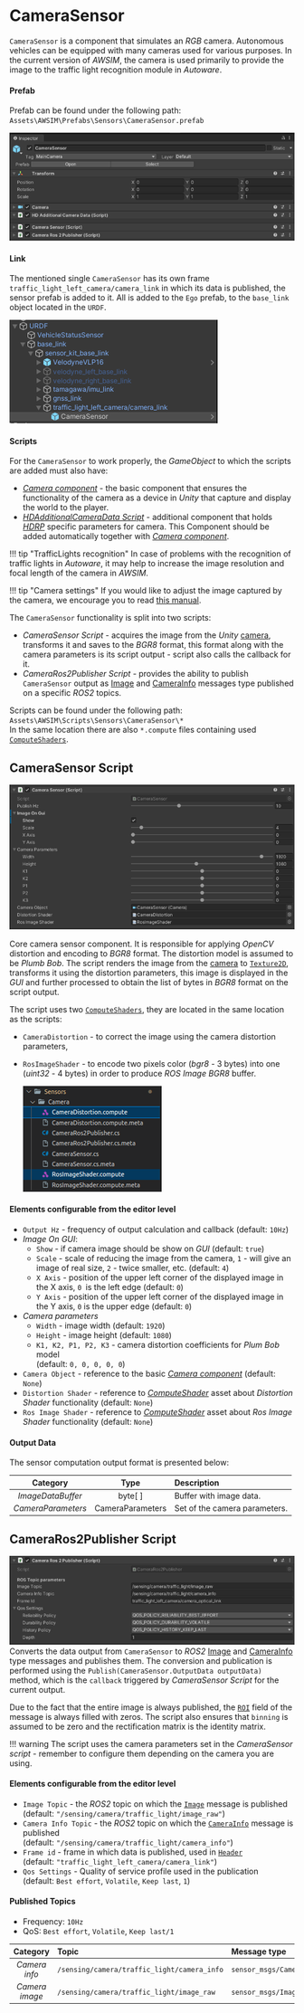 # CameraSensor
`CameraSensor` is a component that simulates an *RGB* camera. Autonomous vehicles can be equipped with many cameras used for various purposes. In the current version of *AWSIM*, the camera is used primarily to provide the image to the traffic light recognition module in *Autoware*.

#### Prefab
Prefab can be found under the following path:<br> `Assets\AWSIM\Prefabs\Sensors\CameraSensor.prefab`

![components](components.png)

#### Link
The mentioned single `CameraSensor` has its own frame `traffic_light_left_camera/camera_link` in which its data is published, the sensor prefab is added to it. 
All is added to the `Ego` prefab, to the `base_link` object located in the `URDF`.

![link](link.png)


#### Scripts

For the `CameraSensor` to work properly, the *GameObject* to which the scripts are added must also have:

- [*Camera component*](https://docs.unity3d.com/Manual/class-Camera.html) - the basic component that ensures the functionality of the camera as a device in *Unity* that capture and display the world to the player.
- [*HDAdditionalCameraData Script*](https://docs.unity3d.com/Packages/com.unity.render-pipelines.high-definition@13.1/api/UnityEngine.Rendering.HighDefinition.HDAdditionalCameraData.html) - additional component that holds [*HDRP*](https://docs.unity3d.com/Packages/com.unity.render-pipelines.high-definition@16.0/manual/index.html) specific parameters for camera. This Component should be added automatically together with [*Camera component*](https://docs.unity3d.com/Manual/class-Camera.html).

!!! tip "TrafficLights recognition"
    In case of problems with the recognition of traffic lights in *Autoware*, it may help to increase the image resolution and focal length of the camera in *AWSIM*.

!!! tip "Camera settings"
    If you would like to adjust the image captured by the camera, we encourage you to read [this manual](https://docs.unity3d.com/Packages/com.unity.render-pipelines.high-definition@11.0/manual/HDRP-Camera.html).


The `CameraSensor` functionality is split into two scripts:

- *CameraSensor Script* - acquires the image from the *Unity* [camera](https://docs.unity3d.com/ScriptReference/Camera.html), transforms it and saves to the  *BGR8* format, this format along with the camera parameters is its script output - script also calls the callback for it.
- *CameraRos2Publisher Script* - provides the ability to publish `CameraSensor` output as [Image](https://docs.ros2.org/latest/api/sensor_msgs/msg/Image.html) and [CameraInfo](https://docs.ros2.org/latest/api/sensor_msgs/msg/CameraInfo.html) messages type published on a specific *ROS2* topics.


Scripts can be found under the following path:<br>`Assets\AWSIM\Scripts\Sensors\CameraSensor\*`<br>
In the same location there are also `*.compute` files containing used [`ComputeShaders`](https://docs.unity3d.com/ScriptReference/ComputeShader.html).

## CameraSensor Script
![script](script.png)

Core camera sensor component. It is responsible for applying *OpenCV* distortion and encoding to *BGR8* format. The distortion model is assumed to be *Plumb Bob*. The script renders the image from the [camera](https://docs.unity3d.com/ScriptReference/Camera.html) to [`Texture2D`](https://docs.unity3d.com/ScriptReference/Texture2D.html), transforms it using the distortion parameters, this image is displayed in the *GUI* and further processed to obtain the list of bytes in *BGR8* format on the script output.

The script uses two [`ComputeShaders`](https://docs.unity3d.com/ScriptReference/ComputeShader.html), they are located in the same location as the scripts:

- `CameraDistortion` - to correct the image using the camera distortion parameters,
- `RosImageShader` - to encode two pixels color (*bgr8* - 3 bytes) into one (*uint32* - 4 bytes) in order to produce *ROS Image* *BGR8* buffer. 

    ![compute](compute.png)

#### Elements configurable from the editor level

- `Output Hz` - frequency of output calculation and callback (default: `10Hz`)
- *Image On GUI*:
    - `Show` - if camera image should be show on *GUI* (default: `true`)
    - `Scale` - scale of reducing the image from the camera, `1` - will give an image of real size, `2` - twice smaller, etc. (default: `4`)
    - `X Axis` - position of the upper left corner of the displayed image in the X axis, `0 `is the left edge (default: `0`)
    - `Y Axis` - position of the upper left corner of the  displayed image in the Y axis, `0` is the upper edge (default: `0`)
- *Camera parameters*
    - `Width` - image width (default: `1920`)
    - `Height` - image height (default: `1080`)
    - `K1, K2, P1, P2, K3` - camera distortion coefficients for *Plum Bob* model<br>(default: `0, 0, 0, 0, 0`)
- `Camera Object` -  reference to the basic [*Camera component*](https://docs.unity3d.com/Manual/class-Camera.html) (default: `None`)
- `Distortion Shader` - reference to [*ComputeShader*](https://docs.unity3d.com/ScriptReference/ComputeShader.html) asset about *Distortion Shader* functionality (default: `None`)
- `Ros Image Shader` - reference to [*ComputeShader*](https://docs.unity3d.com/ScriptReference/ComputeShader.html) asset about *Ros Image Shader* functionality
(default: `None`)

#### Output Data

The sensor computation output format is presented below:

|      Category      |       Type       | Description                   |
| :----------------: | :--------------: | :---------------------------- |
| *ImageDataBuffer*  |     byte[ ]      | Buffer with image data.       |
| *CameraParameters* | CameraParameters | Set of the camera parameters. |

## CameraRos2Publisher Script 
![script_ros2](script_ros2.png)
Converts the data output from `CameraSensor` to *ROS2* [Image](https://docs.ros2.org/latest/api/sensor_msgs/msg/Image.html) 
and [CameraInfo](https://docs.ros2.org/latest/api/sensor_msgs/msg/CameraInfo.html) type messages and publishes them. 
The conversion and publication is performed using the `Publish(CameraSensor.OutputData outputData)` method,
which is the `callback` triggered by *CameraSensor Script* for the current output.

 Due to the fact that the entire image is always published, the [`ROI`](https://docs.ros2.org/latest/api/sensor_msgs/msg/RegionOfInterest.html) field of the message is always filled with zeros. The script also ensures that `binning` is assumed to be zero and the rectification matrix is the identity matrix. 

!!! warning
    The script uses the camera parameters set in the *CameraSensor script* - remember to configure them depending on the camera you are using.

#### Elements configurable from the editor level

- `Image Topic` - the *ROS2* topic on which the [`Image`](https://docs.ros2.org/latest/api/sensor_msgs/msg/Image.html) message is published<br>(default: `"/sensing/camera/traffic_light/image_raw"`)
- `Camera Info Topic` - the *ROS2* topic on which the [`CameraInfo`](https://docs.ros2.org/latest/api/sensor_msgs/msg/CameraInfo.html) message is published<br>(default: `"/sensing/camera/traffic_light/camera_info"`)
- `Frame id` - frame in which data is published, used in [`Header`](https://docs.ros2.org/latest/api/std_msgs/msg/Header.html)<br>(default: `"traffic_light_left_camera/camera_link"`)
- `Qos Settings` - Quality of service profile used in the publication<br>(default: `Best effort`, `Volatile`, `Keep last`, `1`)

#### Published Topics

- Frequency: `10Hz`
- QoS: `Best effort`, `Volatile`, `Keep last/1`

|    Category    | Topic                                       | Message type             |               `frame_id`                |
| :------------: | :------------------------------------------ | :----------------------- | :-------------------------------------: |
| *Camera info*  | `/sensing/camera/traffic_light/camera_info` | `sensor_msgs/CameraInfo` | `traffic_light_left_camera/camera_link` |
| *Camera image* | `/sensing/camera/traffic_light/image_raw`   | `sensor_msgs/Image`      | `traffic_light_left_camera/camera_link` |
